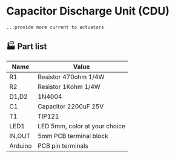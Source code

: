 # Capacitor Discharge Unit (CDU)

    ...provide more current to actuators
	
## :factory: Part list
|Name|Value|
|--|--|
|R1|Resistor 470ohm 1/4W|
|R2|Resistor 1Kohm 1/4W|
|D1,D2|1N4004|
|C1|Capacitor 2200uF 25V|
|T1|TIP121|
|LED1|LED 5mm, color at your choice|
|IN,OUT|5mm PCB terminal block|
|Arduino|PCB pin terminals|